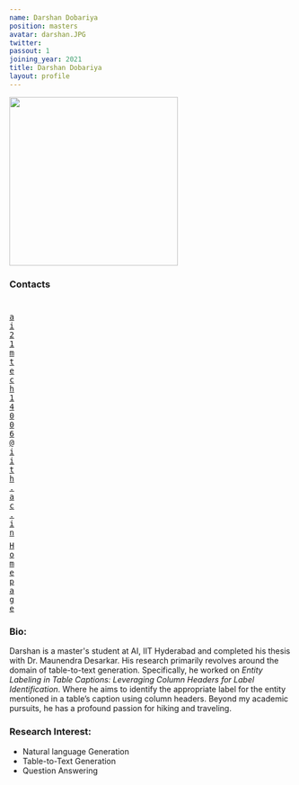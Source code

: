 ```yaml
---
name: Darshan Dobariya
position: masters
avatar: darshan.JPG
twitter:
passout: 1
joining_year: 2021
title: Darshan Dobariya
layout: profile
---
```


<img width="300" src="{{site.baseurl}}/images/people/{{page.avatar}}" data-action="zoom">

### Contacts

<div class="row">
<div class="col-1" style="width:5px">
    <b><a href="mailto:ai21mtech14006@iith.ac.in" target="_blank"><i class="fa fa-envelope-o"></i></a></b><br>
    <span style="display: block; margin-bottom: 0.5em"></span>
    <b><a href="" target="_blank"><i class="fa fa-globe"></i></a></b>
    <span style="display: block; margin-bottom: 0.5em"></span>
</div>
<div class="col-1" style="width:5px">
    <a href="mailto:ai21mtech14006@iith.ac.in" target="_blank"><samp>ai21mtech14006@iith.ac.in</samp></a>
    <span style="display: block; margin-bottom: 0.5em"></span>
    <a href="" target="_blank"><samp>Homepage</samp></a><br>
    <span style="display: block; margin-bottom: 0.5em"></span>
</div>
</div>
<span style="display: block; margin-bottom: 1em"></span>

### Bio:

Darshan is a master's student at AI, IIT Hyderabad and completed his thesis with Dr. Maunendra Desarkar. His research primarily revolves around the domain of table-to-text generation. Specifically, he worked on <i>Entity Labeling in Table Captions: Leveraging Column Headers for Label Identification</i>. Where he aims to identify the appropriate label for the entity mentioned in a table’s caption using column headers. Beyond my academic pursuits, he has a profound passion for hiking and traveling.

### Research Interest:

- Natural language Generation
- Table-to-Text Generation
- Question Answering
